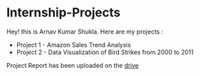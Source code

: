 # Internship-Projects
Hey! this is Arnav Kumar Shukla. Here are my projects :
* Project 1 - Amazon Sales Trend Analysis
* Project 2 - Data Visualization of Bird Strikes from 2000 to 2011

Project Report has been uploaded on the [drive](https://drive.google.com/drive/folders/1uWLoaP9DVGh4TXQR2PBBi6TpJ91xiA-B?usp=drive_link)
